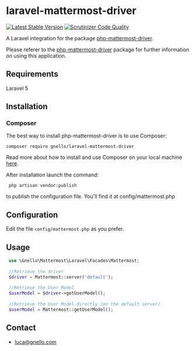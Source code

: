 # laravel-mattermost-driver

[![Latest Stable Version][7]][8] [![Scrutinizer Code Quality][5]][6]

A Laravel integration for the package [php-mattermost-driver][4].  

Please referer to the [php-mattermost-driver][4] package for further information on using this application.

## Requirements
Laravel 5

## Installation
### Composer
The best way to install php-mattermost-driver is to use Composer:

```
composer require gnello/laravel-mattermost-driver
```

Read more about how to install and use Composer on your local machine [here][3].

After installation launch the command:
```
 php artisan vendor:publish
```
to publish the configuration file. You'll find it at config/mattermost.php

## Configuration
Edit the file `config/mattermost.php` as you prefer.

## Usage

```php
 use \Gnello\Mattermost\Laravel\Facades\Mattermost;
 
 //Retrieve the driver
 $driver = Mattermost::server('default');
 
 //Retrieve the User Model
 $userModel = $driver->getUserModel();
 
 //Retrieve the User Model directly (on the default server)
 $userModel = Mattermost::getUserModel();
 ```

## Contact
- luca@gnello.com

[3]: https://getcomposer.org/doc/00-intro.md#installation-linux-unix-osx
[4]: https://github.com/gnello/laravel-mattermost-driver
[5]: https://scrutinizer-ci.com/g/gnello/laravel-mattermost-driver/badges/quality-score.png?b=master
[6]: https://scrutinizer-ci.com/g/gnello/laravel-mattermost-driver/?branch=master
[7]: https://poser.pugx.org/gnello/laravel-mattermost-driver/v/stable
[8]: https://packagist.org/packages/gnello/laravel-mattermost-driver
